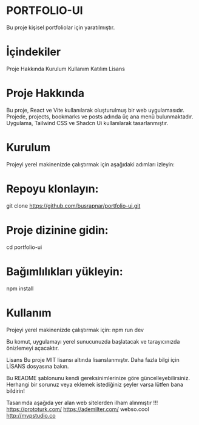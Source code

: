 # PORTFOLIO-UI
Bu proje kişisel portfoliolar için yaratılmıştır.
# İçindekiler
Proje Hakkında
Kurulum
Kullanım
Katılım
Lisans

# Proje Hakkında
Bu proje, React ve Vite kullanılarak oluşturulmuş bir web uygulamasıdır. Projede, projects, bookmarks ve posts adında üç ana menü bulunmaktadır. Uygulama, Tailwind CSS ve Shadcn Ui kullanılarak tasarlanmıştır.

# Kurulum
Projeyi yerel makinenizde çalıştırmak için aşağıdaki adımları izleyin:

# Repoyu klonlayın:
git clone https://github.com/busrapnar/portfolio-ui.git

# Proje dizinine gidin:
cd portfolio-ui

# Bağımlılıkları yükleyin:
npm install

# Kullanım

Projeyi yerel makinenizde çalıştırmak için:
npm run dev

Bu komut, uygulamayı yerel sunucunuzda başlatacak ve tarayıcınızda önizlemeyi açacaktır.

Lisans
Bu proje MIT lisansı altında lisanslanmıştır. Daha fazla bilgi için LİSANS dosyasına bakın.

Bu README şablonunu kendi gereksinimlerinize göre güncelleyebilirsiniz. Herhangi bir sorunuz veya eklemek istediğiniz şeyler varsa lütfen bana bildirin!

Tasarımda aşağıda yer alan web sitelerden ilham alınmıştır !!!
https://prototurk.com/
https://ademilter.com/
webso.cool
http://mvpstudio.co
